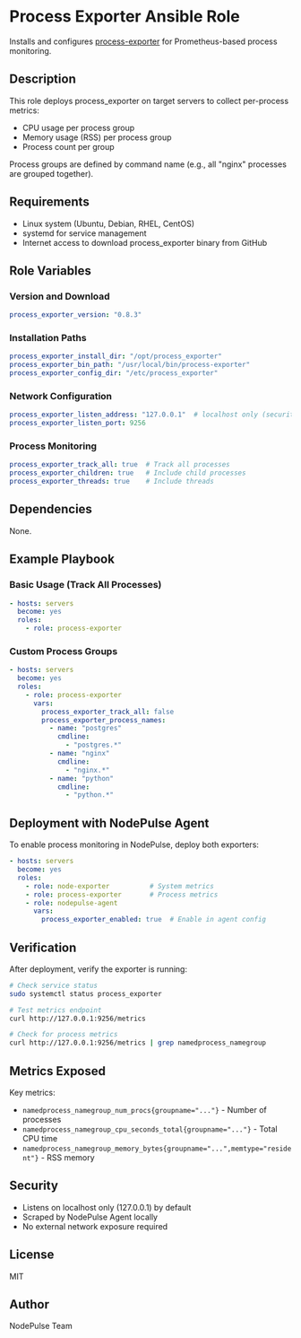 # Process Exporter Ansible Role

Installs and configures [process-exporter](https://github.com/ncabatoff/process-exporter) for Prometheus-based process monitoring.

## Description

This role deploys process_exporter on target servers to collect per-process metrics:
- CPU usage per process group
- Memory usage (RSS) per process group
- Process count per group

Process groups are defined by command name (e.g., all "nginx" processes are grouped together).

## Requirements

- Linux system (Ubuntu, Debian, RHEL, CentOS)
- systemd for service management
- Internet access to download process_exporter binary from GitHub

## Role Variables

### Version and Download

```yaml
process_exporter_version: "0.8.3"
```

### Installation Paths

```yaml
process_exporter_install_dir: "/opt/process_exporter"
process_exporter_bin_path: "/usr/local/bin/process-exporter"
process_exporter_config_dir: "/etc/process_exporter"
```

### Network Configuration

```yaml
process_exporter_listen_address: "127.0.0.1"  # localhost only (security)
process_exporter_listen_port: 9256
```

### Process Monitoring

```yaml
process_exporter_track_all: true  # Track all processes
process_exporter_children: true   # Include child processes
process_exporter_threads: true    # Include threads
```

## Dependencies

None.

## Example Playbook

### Basic Usage (Track All Processes)

```yaml
- hosts: servers
  become: yes
  roles:
    - role: process-exporter
```

### Custom Process Groups

```yaml
- hosts: servers
  become: yes
  roles:
    - role: process-exporter
      vars:
        process_exporter_track_all: false
        process_exporter_process_names:
          - name: "postgres"
            cmdline:
              - "postgres.*"
          - name: "nginx"
            cmdline:
              - "nginx.*"
          - name: "python"
            cmdline:
              - "python.*"
```

## Deployment with NodePulse Agent

To enable process monitoring in NodePulse, deploy both exporters:

```yaml
- hosts: servers
  become: yes
  roles:
    - role: node-exporter          # System metrics
    - role: process-exporter       # Process metrics
    - role: nodepulse-agent
      vars:
        process_exporter_enabled: true  # Enable in agent config
```

## Verification

After deployment, verify the exporter is running:

```bash
# Check service status
sudo systemctl status process_exporter

# Test metrics endpoint
curl http://127.0.0.1:9256/metrics

# Check for process metrics
curl http://127.0.0.1:9256/metrics | grep namedprocess_namegroup
```

## Metrics Exposed

Key metrics:
- `namedprocess_namegroup_num_procs{groupname="..."}` - Number of processes
- `namedprocess_namegroup_cpu_seconds_total{groupname="..."}` - Total CPU time
- `namedprocess_namegroup_memory_bytes{groupname="...",memtype="resident"}` - RSS memory

## Security

- Listens on localhost only (127.0.0.1) by default
- Scraped by NodePulse Agent locally
- No external network exposure required

## License

MIT

## Author

NodePulse Team
